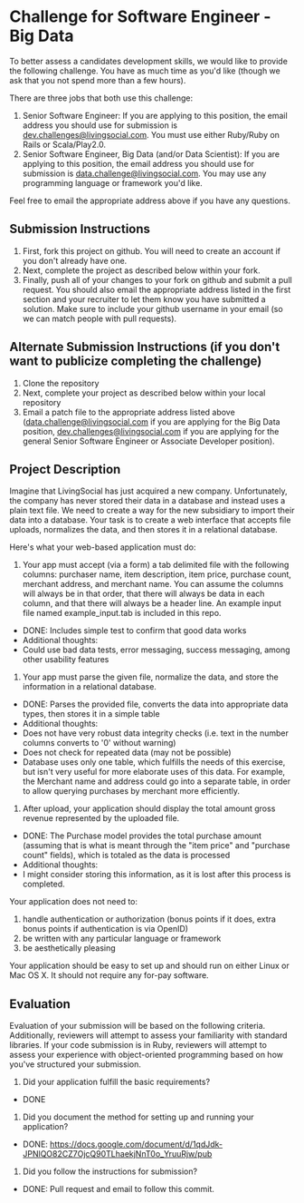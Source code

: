 # Challenge for Software Engineer - Big Data 
To better assess a candidates development skills, we would like to provide the following challenge.  You have as much time as you'd like (though we ask that you not spend more than a few hours).

There are three jobs that both use this challenge:

1. Senior Software Engineer: If you are applying to this position, the email address you should use for submission is [dev.challenges@livingsocial.com](dev.challenges@livingsocial.com).  You must use either Ruby/Ruby on Rails or Scala/Play2.0.
1. Senior Software Engineer, Big Data (and/or Data Scientist): If you are applying to this position, the email address you should use for submission is [data.challenge@livingsocial.com](mailto:data.challenge@livingsocial.com).  You may use any programming language or framework you'd like.

Feel free to email the appropriate address above if you have any questions.

## Submission Instructions
1. First, fork this project on github.  You will need to create an account if you don't already have one.
1. Next, complete the project as described below within your fork.
1. Finally, push all of your changes to your fork on github and submit a pull request.  You should also email the appropriate address listed in the first section and your recruiter to let them know you have submitted a solution.  Make sure to include your github username in your email (so we can match people with pull requests).

## Alternate Submission Instructions (if you don't want to publicize completing the challenge)
1. Clone the repository
1. Next, complete your project as described below within your local repository
1. Email a patch file to the appropriate address listed above ([data.challenge@livingsocial.com](mailto:data.challenge@livingsocial.com) if you are applying for the Big Data position, [dev.challenges@livingsocial.com](dev.challenges@livingsocial.com) if you are applying for the general Senior Software Engineer or Associate Developer position).

## Project Description
Imagine that LivingSocial has just acquired a new company.  Unfortunately, the company has never stored their data in a database and instead uses a plain text file.  We need to create a way for the new subsidiary to import their data into a database.  Your task is to create a web interface that accepts file uploads, normalizes the data, and then stores it in a relational database.

Here's what your web-based application must do:

1. Your app must accept (via a form) a tab delimited file with the following columns: purchaser name, item description, item price, purchase count, merchant address, and merchant name.  You can assume the columns will always be in that order, that there will always be data in each column, and that there will always be a header line.  An example input file named example_input.tab is included in this repo.
 - DONE: Includes simple test to confirm that good data works
 - Additional thoughts:
  - Could use bad data tests, error messaging, success messaging, among other usability features
1. Your app must parse the given file, normalize the data, and store the information in a relational database.
 - DONE: Parses the provided file, converts the data into appropriate data types, then stores it in a simple table
 - Additional thoughts:
  - Does not have very robust data integrity checks (i.e. text in the number columns converts to '0' without warning)
  - Does not check for repeated data (may not be possible)
  - Database uses only one table, which fulfills the needs of this exercise, but isn't very useful for more elaborate uses of this data. For example, the Merchant name and address could go into a separate table, in order to allow querying purchases by merchant more efficiently.
1. After upload, your application should display the total amount gross revenue represented by the uploaded file.
 - DONE: The Purchase model provides the total purchase amount (assuming that is what is meant through the "item price" and "purchase count" fields), which is totaled as the data is processed
 - Additional thoughts:
  - I might consider storing this information, as it is lost after this process is completed.

Your application does not need to:

1. handle authentication or authorization (bonus points if it does, extra bonus points if authentication is via OpenID)
1. be written with any particular language or framework
1. be aesthetically pleasing

Your application should be easy to set up and should run on either Linux or Mac OS X.  It should not require any for-pay software.

## Evaluation
Evaluation of your submission will be based on the following criteria. Additionally, reviewers will attempt to assess your familiarity with standard libraries. If your code submission is in Ruby, reviewers will attempt to assess your experience with object-oriented programming based on how you've structured your submission.

1. Did your application fulfill the basic requirements?
 - DONE
1. Did you document the method for setting up and running your application?
 - DONE: https://docs.google.com/document/d/1qdJdk-JPNlQO82CZ7OjcQ90TLhaekjNnT0o_YruuRjw/pub
1. Did you follow the instructions for submission?
 - DONE: Pull request and email to follow this commit.
